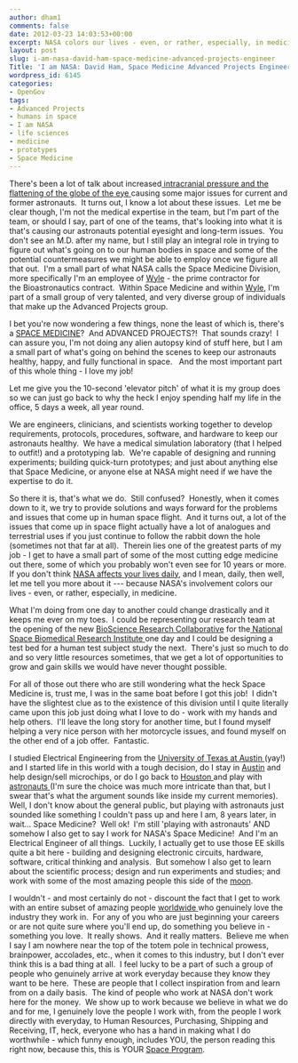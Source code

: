 ```yaml
---
author: dham1
comments: false
date: 2012-03-23 14:03:53+00:00
excerpt: NASA colors our lives - even, or rather, especially, in medicine.
layout: post
slug: i-am-nasa-david-ham-space-medicine-advanced-projects-engineer
Title: 'I am NASA: David Ham, Space Medicine Advanced Projects Engineer'
wordpress_id: 6145
categories:
- OpenGov
tags:
- Advanced Projects
- humans in space
- I am NASA
- life sciences
- medicine
- prototypes
- Space Medicine
---
```


There's been a lot of talk about increased[ intracranial pressure and the flattening of the globe of the eye ](http://radiology.rsna.org/content/early/2012/03/07/radiol.12111986.abstract)causing some major issues for current and former astronauts.  It turns out, I know a lot about these issues.  Let me be clear though, I'm not the medical expertise in the team, but I'm part of the team, or should I say, part of one of the teams, that's looking into what it is that's causing our astronauts potential eyesight and long-term issues.  You don't see an M.D. after my name, but I still play an integral role in trying to figure out what's going on to our human bodies in space and some of the potential countermeasures we might be able to employ once we figure all that out.  I'm a small part of what NASA calls the Space Medicine Division, more specifically I'm an employee of [Wyle](http://www.wyle.com/) - the prime contractor for the Bioastronautics contract.  Within Space Medicine and within [Wyle](http://www.wyle.com/STE/Pages/default.aspx), I'm part of a small group of very talented, and very diverse group of individuals that make up the Advanced Projects group.

I bet you're now wondering a few things, none the least of which is, there's a [SPACE MEDICINE](http://www.nasa.gov/centers/johnson/slsd/about/divisions/spacemed/)?  And ADVANCED PROJECTS?!  That sounds crazy!  I can assure you, I'm not doing any alien autopsy kind of stuff here, but I am a small part of what's going on behind the scenes to keep our astronauts healthy, happy, and fully functional in space.   And the most important part of this whole thing - I love my job!

Let me give you the 10-second 'elevator pitch' of what it is my group does so we can just go back to why the heck I enjoy spending half my life in the office, 5 days a week, all year round.

We are engineers, clinicians, and scientists working together to develop requirements, protocols, procedures, software, and hardware to keep our astronauts healthy.  We have a medical simulation laboratory (that I helped to outfit!) and a prototyping lab.  We're capable of designing and running experiments; building quick-turn prototypes; and just about anything else that Space Medicine, or anyone else at NASA might need if we have the expertise to do it.

So there it is, that's what we do.  Still confused?  Honestly, when it comes down to it, we try to provide solutions and ways forward for the problems and issues that come up in human space flight.  And it turns out, a lot of the issues that come up in space flight actually have a lot of analogues and terrestrial uses if you just continue to follow the rabbit down the hole (sometimes not that far at all).  Therein lies one of the greatest parts of my job - I get to have a small part of some of the most cutting edge medicine out there, some of which you probably won't even see for 10 years or more.  If you don't think [NASA affects your lives daily](http://spinoff.nasa.gov/), and I mean, daily, then well, let me tell you more about it --- because NASA's involvement colors our lives - even, or rather, especially, in medicine.

What I'm doing from one day to another could change drastically and it keeps me ever on my toes.  I could be representing our research team at the opening of the new [BioScience Research Collaborative](http://brc.rice.edu/home/) for the[ National Space Biomedical Research Institute ](http://www.nsbri.org/)one day and I could be designing a test bed for a human test subject study the next.  There's just so much to do and so very little resources sometimes, that we get a lot of opportunities to grow and gain skills we would have never thought possible.

For all of those out there who are still wondering what the heck Space Medicine is, trust me, I was in the same boat before I got this job!  I didn't have the slightest clue as to the existence of this division until I quite literally came upon this job just doing what I love to do - work with my hands and help others.  I'll leave the long story for another time, but I found myself helping a very nice person with her motorcycle issues, and found myself on the other end of a job offer.  Fantastic.

I studied Electrical Engineering from the [University of Texas at Austin ](http://www.engr.utexas.edu/)(yay!) and I started life in this world with a tough decision, do I stay in [Austin](www.austintexas.org/) and help design/sell microchips, or do I go back to [Houston ](http://downtownhouston.org)and play with [astronauts ](http://www.jsc.nasa.gov/Bios/)(I'm sure the choice was much more intricate than that, but I swear that's what the argument sounds like inside my current memories).  Well, I don't know about the general public, but playing with astronauts just sounded like something I couldn't pass up and here I am, 8 years later, in wait... Space Medicine?  Well ok!  I'm still 'playing with astronauts' AND somehow I also get to say I work for NASA's Space Medicine!  And I'm an Electrical Engineer of all things.  Luckily, I actually get to use those EE skills quite a bit here - building and designing electronic circuits, hardware, software, critical thinking and analysis.  But somehow I also get to learn about the scientific process; design and run experiments and studies; and work with some of the most amazing people this side of the [moon](http://solarsystem.nasa.gov/eyes).

I wouldn't - and most certainly do not - discount the fact that I get to work with an entire subset of amazing people [worldwide ](http://www.esa.int)who genuinely love the industry they work in.  For any of you who are just beginning your careers or are not quite sure where you'll end up, do something you believe in - something you love.  It really shows.  And it really matters.  Believe me when I say I am nowhere near the top of the totem pole in technical prowess, brainpower, accolades, etc., when it comes to this industry, but I don't ever think this is a bad thing at all.  I feel lucky to be a part of such a group of people who genuinely arrive at work everyday because they know they want to be here.  These are people that I collect inspiration from and learn from on a daily basis.  The kind of people who work at NASA don't work here for the money.  We show up to work because we believe in what we do and for me, I genuinely love the people I work with, from the people I work directly with everyday, to Human Resources, Purchasing, Shipping and Receiving, IT, heck, everyone who has a hand in making what I do worthwhile - which funny enough, includes YOU, the person reading this right now, because this, this is YOUR [Space Program](http://www.youtube.com/user/NASAtelevision).
